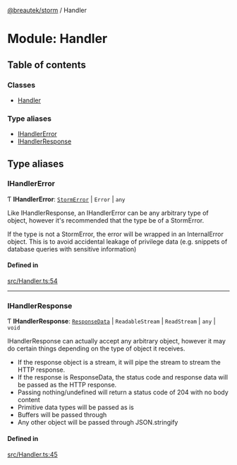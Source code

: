 [@breautek/storm](../README.md) / Handler

# Module: Handler

## Table of contents

### Classes

- [Handler](../classes/Handler.Handler-1.md)

### Type aliases

- [IHandlerError](Handler.md#ihandlererror)
- [IHandlerResponse](Handler.md#ihandlerresponse)

## Type aliases

### IHandlerError

Ƭ **IHandlerError**: [`StormError`](../classes/StormError.StormError-1.md) \| `Error` \| `any`

Like IHandlerResponse, an IHandlerError can be any arbitrary type of object,
however it's recommended that the type be of a StormError.

If the type is not a StormError, the error will be wrapped in an InternalError object.
This is to avoid accidental leakage of privilege data (e.g. snippets of database queries with sensitive information)

#### Defined in

[src/Handler.ts:54](https://github.com/breautek/storm/blob/621aeec/src/Handler.ts#L54)

___

### IHandlerResponse

Ƭ **IHandlerResponse**: [`ResponseData`](../classes/ResponseData.ResponseData-1.md) \| `ReadableStream` \| `ReadStream` \| `any` \| `void`

IHandlerResponse can actually accept any arbitrary object, however it may do
certain things depending on the type of object it receives.

- If the response object is a stream, it will pipe the stream to stream the HTTP response.
- If the response is ResponseData, the status code and response data will be passed as the HTTP response.
- Passing nothing/undefined will return a status code of 204 with no body content
- Primitive data types will be passed as is
- Buffers will be passed through
- Any other object will be passed through JSON.stringify

#### Defined in

[src/Handler.ts:45](https://github.com/breautek/storm/blob/621aeec/src/Handler.ts#L45)
